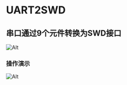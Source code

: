 # UART2SWD
## 串口通过9个元件转换为SWD接口 ##
![Alt](https://keymove.github.io/UART2SWD/interface.jpg)
<br>
### 操作演示
![Alt](https://keymove.github.io/UART2SWD/demo1.gif)
